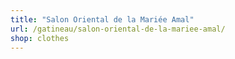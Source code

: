 ```yaml
---
title: "Salon Oriental de la Mariée Amal"
url: /gatineau/salon-oriental-de-la-mariee-amal/
shop: clothes
---
```

